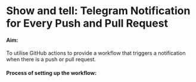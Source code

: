 # Show and tell: Telegram Notification for Every Push and Pull Request

#### Aim:
To utilise GitHub actions to provide a workflow that triggers a notification when there is a push or pull request.

#### Process of setting up the workflow:

